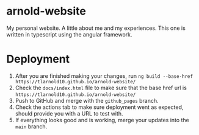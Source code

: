 # arnold-website
My personal website. A little about me and my experiences. 
This one is written in typescript using the angular framework. 

# Deployment
1. After you are finished making your changes, run `ng build --base-href https://tlarnold10.github.io/arnold-website/`
2. Check the `docs/index.html` file to make sure that the base href url is `https://tlarnold10.github.io/arnold-website/`
3. Push to GitHub and merge with the `github_pages` branch. 
4. Check the actions tab to make sure deployment went as expected, should provide you with a URL to test with. 
5. If everything looks good and is working, merge your updates into the `main` branch. 